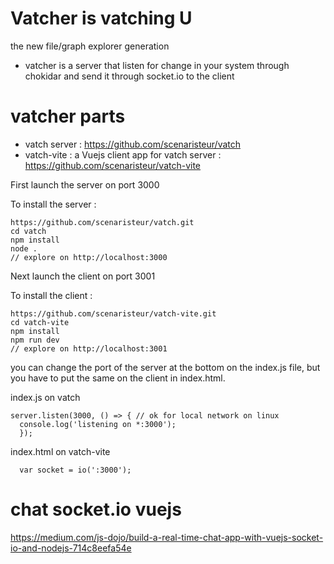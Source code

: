 # Vatcher is vatching U

the new file/graph explorer generation

- vatcher is a server that listen for change in your system through chokidar and send it through socket.io to the client


# vatcher parts
- vatch server : https://github.com/scenaristeur/vatch
- vatch-vite : a Vuejs client app for vatch server : https://github.com/scenaristeur/vatch-vite

First launch the server on port 3000

To install the server :
```
https://github.com/scenaristeur/vatch.git
cd vatch
npm install
node .
// explore on http://localhost:3000
```
Next launch the client on port 3001


To install the client :
```
https://github.com/scenaristeur/vatch-vite.git
cd vatch-vite
npm install
npm run dev
// explore on http://localhost:3001
```
you can change the port of the server at the bottom on the index.js file, but you have to put the same on the client in index.html.

index.js on vatch
```
server.listen(3000, () => { // ok for local network on linux
  console.log('listening on *:3000');
  });
```

index.html on vatch-vite
```
  var socket = io(':3000');
```



# chat socket.io vuejs

https://medium.com/js-dojo/build-a-real-time-chat-app-with-vuejs-socket-io-and-nodejs-714c8eefa54e
